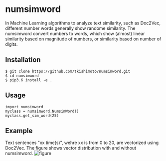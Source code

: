 numsimword
====

In Machine Learning algorithms to analyze text similarity, such as Doc2Vec, different number words generally show randome similarity. The numsimword convert numbers to words, which show (almost) linear similarity based on magnitude of numbers, or similarity based on number of digits.   

## Installation

    $ git clone https://github.com/tkishimoto/numsimword.git
    $ cd numsimword
    $ pip3.6 install -e .  
   
## Usage

    import numsimword
    myclass = numsimword.NumsimWord()
    myclass.get_sim_word(25)
    
## Example
Text sentences "xx time(s)", wehre xx is from 0 to 20, are vectorized using Doc2Vec. The figure shows vector distribution with and without numsimword.
![figure](https://user-images.githubusercontent.com/4026405/63408602-62fe1500-c42a-11e9-9082-6bc8f3d0fb11.png)
   
